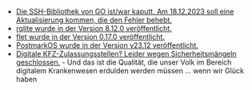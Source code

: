 * [Die SSH-Bibliothek von GO ist/war kaputt. Am 18.12.2023 soll eine Aktualisierung kommen, die den Fehler behebt.](http://blog.fefe.de/?ts=9b8180c7)
* [rqlite wurde in der Version 8.12.0 veröffentlicht.](https://github.com/rqlite/rqlite/releases/tag/v8.12.0)
* [flet wurde in der Version 0.17.0 veröffentlicht.](https://github.com/flet-dev/flet/releases/tag/v0.17.0)
* [PostmarkOS wurde in der Version v23.12 veröffentlicht.](https://postmarketos.org/blog/2023/12/18/v23.12-release/)
* [Digitale KFZ-Zulassungsstellen? Leider wegen Sicherheitsmängeln geschlossen.](https://www.borncity.com/blog/2023/12/17/70-der-kfz-zulassungsstellen-werden-wegen-sicherheitsmngel-fr-digitale-kfz-zulassung-i-kfz-gesperrt/) - Und das ist die Qualität, die unser Volk im Bereich digitalem Krankenwesen erdulden werden müssen ... wenn wir Glück haben

